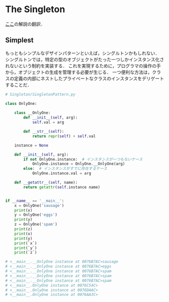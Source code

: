 # The Singleton
[ここ](http://python-3-patterns-idioms-test.readthedocs.io/en/latest/Singleton.html)の解説の翻訳．

## Simplest
もっともシンプルなデザインパターンといえば，シングルトンかもしれない．
シングルトンでは，特定の型のオブジェクトがたった一つしかインスタンス化されないという制約を実装する．
これを実現するために，プログラマの操作の手から，オブジェクトの生成を管理する必要が生じる．
一つ便利な方法は，クラスの定義の内部にネストしたプライベートなクラスのインスタンスをデリゲートすることだ．

```Python
# Singleton/SingletonPattern.py

class OnlyOne:
    
    class __OnlyOne:
        def __init__(self, arg):
            self.val = arg

        def __str__(self):
            return repr(self) + self.val

    instance = None

    def __init__(self, arg):
        if not OnlyOne.instance:  # インスタンスが一つもないケース
            OnlyOne.instance = OnlyOne.__OnlyOne(arg)
        else:  # インスタンスがすでに存在するケース
            OnlyOne.instance.val = arg

    def __getattr__(self, name):
        return getattr(self.instance name)


if __name__ == '__main__':
    x = OnlyOne('sausage')
    print(x)
    y = OnlyOne('eggs')
    print(y)
    z = OnlyOne('spam')
    print(z)
    print(x)
    print(y)
    print(`x`)
    print(`y`)
    print(`z`)

# <__main__.__OnlyOne instance at 0076B7AC>sausage
# <__main__.__OnlyOne instance at 0076B7AC>eggs
# <__main__.__OnlyOne instance at 0076B7AC>spam
# <__main__.__OnlyOne instance at 0076B7AC>spam
# <__main__.__OnlyOne instance at 0076B7AC>spam
# <__main__.OnlyOne instance at 0076C54C>
# <__main__.OnlyOne instance at 0076DAAC>
# <__main__.OnlyOne instance at 0076AA3C>
```
